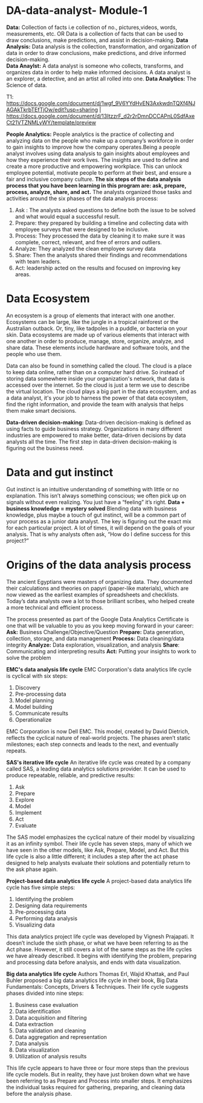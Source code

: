 # DA-data-analyst-   Module-1

**Data:** Collection of facts i.e collection of no., pictures,videos, words, measurements, etc. OR Data is a collection of facts that can be used to draw conclusions, make predictions, and assist in decision-making. 
**Data Analysis:** Data analysis is the collection, transformation, and organization of data in order to draw conclusions, make predictions, and drive informed decision-making.  
**Data Anaylst:** A data analyst is someone who collects, transforms, and organizes data in order to help make informed decisions. A data analyst is an explorer, a detective, and an artist all rolled into one.
**Data Analytics:** The Science of data. 



T1: https://docs.google.com/document/d/1wgf_9V6YYdHvEN3AxkwdnTQXf4NJAGAkTkrbTEfTjOw/edit?usp=sharing   |   
    https://docs.google.com/document/d/13ItzzrF_d2r2rDmnDCCAPnL0SdfAxeCt21VTZNMLyWY/template/preview



**People Analytics:** People analytics is the practice of collecting and analyzing data on the people who make up a company’s workforce in order to gain insights to improve how the company operates.Being a people analyst involves using data analysis to gain insights about employees and how they experience their work lives. The insights are used to define and create a more productive and empowering workplace. This can unlock employee potential, motivate people to perform at their best, and ensure a fair and inclusive company culture. 
 **The six steps of the data analysis process that you have been learning in this program are: ask, prepare, process, analyze, share, and act.**
The analysts organized those tasks and activities around the six phases of the data analysis process: 
1. Ask : The analysts asked questions to define both the issue to be solved and what would equal a successful result. 
2. Prepare: they prepared by building a timeline and collecting data with employee surveys that were designed to be inclusive.
3. Process: They processed the data by cleaning it to make sure it was complete, correct, relevant, and free of errors and outliers.
4. Analyze: They analyzed the clean employee survey data
5. Share: Then the analysts shared their findings and recommendations with team leaders.
6. Act: leadership acted on the results and focused on improving key areas.



 # **Data Ecosystem**
An ecosystem is a group of elements that interact with one another. Ecosystems can be large, like the jungle in a tropical rainforest or the Australian outback. Or, tiny, like tadpoles in a puddle, or bacteria on your skin.
Data ecosystems are made up of various elements that interact with one another in order to produce, manage, store, organize, analyze, and share data. These elements include hardware and software tools, and the people who use them.

Data can also be found in something called the cloud. The cloud is a place to keep data online, rather than on a computer hard drive. So instead of storing data somewhere inside your organization's network, that data is accessed over the internet. So the cloud is just a term we use to describe the virtual location. The cloud plays a big part in the data ecosystem, and as a data analyst, it's your job to harness the power of that data ecosystem, find the right information, and provide the team with analysis that helps them make smart decisions. 

**Data-driven decision-making:** Data-driven decision-making is defined as using facts to guide business strategy. Organizations in many different industries are empowered to make better, data-driven decisions by data analysts all the time.  The first step in data-driven decision-making is figuring out the business need.

# Data and gut instinct
Gut instinct is an intuitive understanding of something with little or no explanation. This isn’t always something conscious; we often pick up on signals without even realizing. You just have a “feeling” it’s right.
**Data + business knowledge = mystery solved**
Blending data with business knowledge, plus maybe a touch of gut instinct, will be a common part of your process as a junior data analyst. The key is figuring out the exact mix for each particular project. A lot of times, it will depend on the goals of your analysis. That is why analysts often ask, “How do I define success for this project?”

# Origins of the data analysis process
The ancient Egyptians were masters of organizing data. They documented their calculations and theories on papyri (paper-like materials), which are now viewed as the earliest examples of spreadsheets and checklists. Today’s data analysts owe a lot to those brilliant scribes, who helped create a more technical and efficient process.

The process presented as part of the Google Data Analytics Certificate is one that will be valuable to you as you keep moving forward in your career:
**Ask:** Business Challenge/Objective/Question
**Prepare:** Data generation, collection, storage, and data management
**Process:** Data cleaning/data integrity
**Analyze:** Data exploration, visualization, and analysis
**Share**: Communicating and interpreting results 
**Act:**  Putting your insights to work to solve the problem

**EMC's data analysis life cycle**
EMC Corporation's data analytics life cycle is cyclical with six steps:

1. Discovery
2. Pre-processing data
3. Model planning
4. Model building
5. Communicate results
6. Operationalize

EMC Corporation is now Dell EMC. This model, created by David Dietrich, reflects the cyclical nature of real-world projects. The phases aren’t static milestones; each step connects and leads to the next, and eventually repeats.

**SAS's iterative life cycle**
An iterative life cycle was created by a company called SAS, a leading data analytics solutions provider. It can be used to produce repeatable, reliable, and predictive results: 

1. Ask
2. Prepare
3. Explore
4. Model
5. Implement
6. Act
7. Evaluate

The SAS model emphasizes the cyclical nature of their model by visualizing it as an infinity symbol. Their life cycle has seven steps, many of which we have seen in the other models, like Ask, Prepare, Model, and Act. But this life cycle is also a little different; it includes a step after the act phase designed to help analysts evaluate their solutions and potentially return to the ask phase again. 

**Project-based data analytics life cycle** 
A project-based data analytics life cycle has five simple steps:
1. Identifying the problem
2. Designing data requirements
3. Pre-processing data
4. Performing data analysis
5. Visualizing data

This data analytics project life cycle was developed by Vignesh Prajapati. It doesn’t include the sixth phase, or what we have been referring to as the Act phase. However, it still covers a lot of the same steps as the life cycles we have already described. It begins with identifying the problem, preparing and processing data before analysis, and ends with data visualization.

**Big data analytics life cycle**
Authors Thomas Erl, Wajid Khattak, and Paul Buhler proposed a big data analytics life cycle in their book, Big Data Fundamentals: Concepts, Drivers & Techniques. Their life cycle suggests phases divided into nine steps:
1. Business case evaluation
2. Data identification
3. Data acquisition and filtering
4. Data extraction
5. Data validation and cleaning
6. Data aggregation and representation
7. Data analysis
8. Data visualization
9. Utilization of analysis results

This life cycle appears to have three or four more steps than the previous life cycle models. But in reality, they have just broken down what we have been referring to as Prepare and Process into smaller steps. It emphasizes the individual tasks required for gathering, preparing, and cleaning data before the analysis phase.
